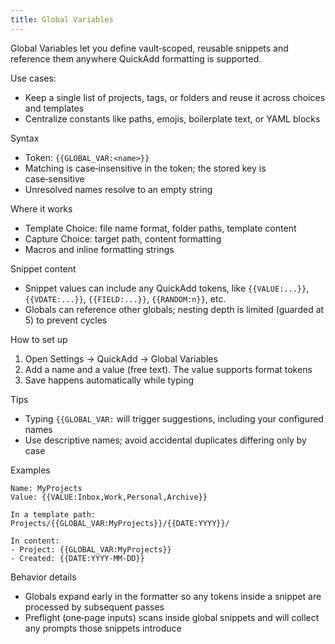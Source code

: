 ```yaml
---
title: Global Variables
---
```


Global Variables let you define vault‑scoped, reusable snippets and reference them anywhere QuickAdd formatting is supported.

Use cases:
- Keep a single list of projects, tags, or folders and reuse it across choices and templates
- Centralize constants like paths, emojis, boilerplate text, or YAML blocks

Syntax
- Token: `{{GLOBAL_VAR:<name>}}`
- Matching is case‑insensitive in the token; the stored key is case‑sensitive
- Unresolved names resolve to an empty string

Where it works
- Template Choice: file name format, folder paths, template content
- Capture Choice: target path, content formatting
- Macros and inline formatting strings

Snippet content
- Snippet values can include any QuickAdd tokens, like `{{VALUE:...}}`, `{{VDATE:...}}`, `{{FIELD:...}}`, `{{RANDOM:n}}`, etc.
- Globals can reference other globals; nesting depth is limited (guarded at 5) to prevent cycles

How to set up
1) Open Settings → QuickAdd → Global Variables
2) Add a name and a value (free text). The value supports format tokens
3) Save happens automatically while typing

Tips
- Typing `{{GLOBAL_VAR:` will trigger suggestions, including your configured names
- Use descriptive names; avoid accidental duplicates differing only by case

Examples
```
Name: MyProjects
Value: {{VALUE:Inbox,Work,Personal,Archive}}

In a template path:
Projects/{{GLOBAL_VAR:MyProjects}}/{{DATE:YYYY}}/

In content:
- Project: {{GLOBAL_VAR:MyProjects}}
- Created: {{DATE:YYYY-MM-DD}}
```

Behavior details
- Globals expand early in the formatter so any tokens inside a snippet are processed by subsequent passes
- Preflight (one‑page inputs) scans inside global snippets and will collect any prompts those snippets introduce

